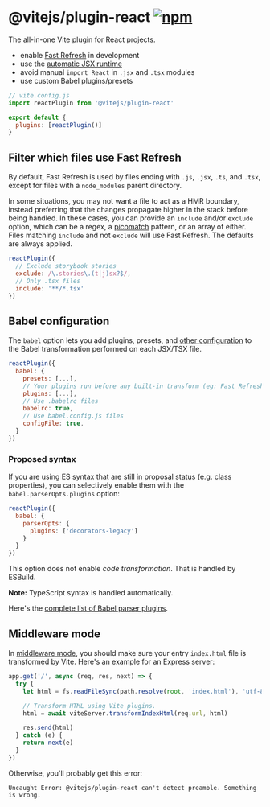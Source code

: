 # @vitejs/plugin-react [![npm](https://img.shields.io/npm/v/@vitejs/plugin-react.svg)](https://npmjs.com/package/@vitejs/plugin-react)

The all-in-one Vite plugin for React projects.

- enable [Fast Refresh](https://www.npmjs.com/package/react-refresh) in development
- use the [automatic JSX runtime](https://github.com/alloc/vite-react-jsx#faq)
- avoid manual `import React` in `.jsx` and `.tsx` modules
- use custom Babel plugins/presets

```js
// vite.config.js
import reactPlugin from '@vitejs/plugin-react'

export default {
  plugins: [reactPlugin()]
}
```

## Filter which files use Fast Refresh

By default, Fast Refresh is used by files ending with `.js`, `.jsx`, `.ts`, and `.tsx`, except for files with a `node_modules` parent directory.

In some situations, you may not want a file to act as a HMR boundary, instead preferring that the changes propagate higher in the stack before being handled. In these cases, you can provide an `include` and/or `exclude` option, which can be a regex, a [picomatch](https://github.com/micromatch/picomatch#globbing-features) pattern, or an array of either. Files matching `include` and not `exclude` will use Fast Refresh. The defaults are always applied.

```js
reactPlugin({
  // Exclude storybook stories
  exclude: /\.stories\.(t|j)sx?$/,
  // Only .tsx files
  include: '**/*.tsx'
})
```

## Babel configuration

The `babel` option lets you add plugins, presets, and [other configuration](https://babeljs.io/docs/en/options) to the Babel transformation performed on each JSX/TSX file.

```js
reactPlugin({
  babel: {
    presets: [...],
    // Your plugins run before any built-in transform (eg: Fast Refresh)
    plugins: [...],
    // Use .babelrc files
    babelrc: true,
    // Use babel.config.js files
    configFile: true,
  }
})
```

### Proposed syntax

If you are using ES syntax that are still in proposal status (e.g. class properties), you can selectively enable them with the `babel.parserOpts.plugins` option:

```js
reactPlugin({
  babel: {
    parserOpts: {
      plugins: ['decorators-legacy']
    }
  }
})
```

This option does not enable _code transformation_. That is handled by ESBuild.

**Note:** TypeScript syntax is handled automatically.

Here's the [complete list of Babel parser plugins](https://babeljs.io/docs/en/babel-parser#ecmascript-proposalshttpsgithubcombabelproposals).

## Middleware mode

In [middleware mode](https://vitejs.dev/config/#server-middlewaremode), you should make sure your entry `index.html` file is transformed by Vite. Here's an example for an Express server:

```js
app.get('/', async (req, res, next) => {
  try {
    let html = fs.readFileSync(path.resolve(root, 'index.html'), 'utf-8')

    // Transform HTML using Vite plugins.
    html = await viteServer.transformIndexHtml(req.url, html)

    res.send(html)
  } catch (e) {
    return next(e)
  }
})
```

Otherwise, you'll probably get this error:

```
Uncaught Error: @vitejs/plugin-react can't detect preamble. Something is wrong.
```
